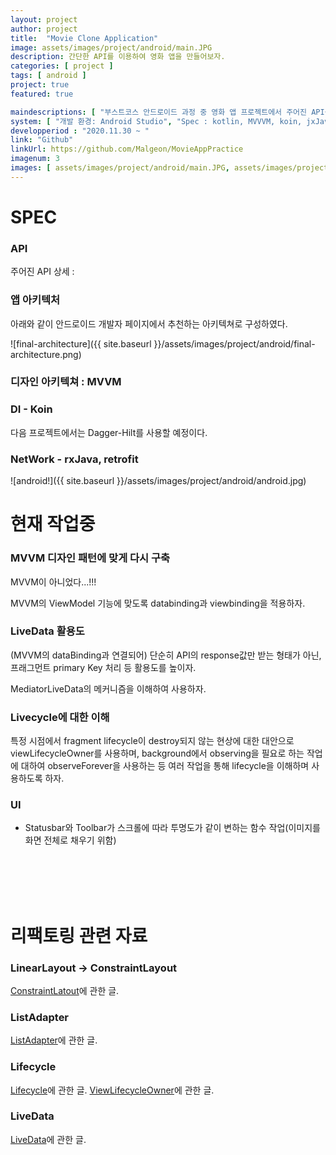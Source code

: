 ```yaml
---
layout: project
author: project
title:  "Movie Clone Application"
image: assets/images/project/android/main.JPG
description: 간단한 API를 이용하여 영화 앱을 만들어보자.
categories: [ project ]
tags: [ android ]
project: true
featured: true

maindescriptions: [ "부스트코스 안드로이드 과정 중 영화 앱 프로젝트에서 주어진 API를 이용하여, 해당 API의 정보를 보여주는 영화 어플리케이션입니다.", "디자인 패턴은 MVVM, Database는 Room, viewModel data binding은 LiveData를 적용하였습니다." ]
system: [ "개발 환경: Android Studio", "Spec : kotlin, MVVVM, koin, jxJava, retrofit, Room, coroutine", "역할 : 개발" ]
developperiod : "2020.11.30 ~ "
link: "Github"
linkUrl: https://github.com/Malgeon/MovieAppPractice
imagenum: 3
images: [ assets/images/project/android/main.JPG, assets/images/project/android/content.JPG, assets/images/project/android/rating.JPG ]
---
```


# SPEC

### API 

주어진 API 상세 : 


### 앱 아키텍처

아래와 같이 안드로이드 개발자 페이지에서 추천하는 아키텍쳐로 구성하였다.

![final-architecture]({{ site.baseurl }}/assets/images/project/android/final-architecture.png)

### 디자인 아키텍쳐 : MVVM

### DI - Koin

다음 프로젝트에서는 Dagger-Hilt를 사용할 예정이다.

### NetWork - rxJava, retrofit


![android!]({{ site.baseurl }}/assets/images/project/android/android.jpg)


# 현재 작업중

### MVVM 디자인 패턴에 맞게 다시 구축
MVVM이 아니었다...!!!

MVVM의 ViewModel 기능에 맞도록 databinding과 viewbinding을 적용하자.

### LiveData 활용도
(MVVM의 dataBinding과 연결되어) 단순히 API의 response값만 받는 형태가 아닌, 프래그먼트 primary Key 처리 등
활용도를 높이자.

MediatorLiveData의 메커니즘을 이해하여 사용하자.

### Livecycle에 대한 이해
특정 시점에서 fragment lifecycle이 destroy되지 않는 현상에 대한 대안으로 viewLifecycleOwner를 사용하며, background에서 observing을 필요로 하는 작업에 대하여 observeForever을 사용하는 등 여러 작업을 통해 lifecycle을 이해하며 사용하도록 하자.


### UI
- Statusbar와 Toolbar가 스크롤에 따라 투명도가 같이 변하는 함수 작업(이미지를 화면 전체로 채우기 위함)

<br><br><br><br>

# 리팩토링 관련 자료

### LinearLayout -> ConstraintLayout

[ConstraintLatout](https://academy.realm.io/kr/posts/constraintlayout-it-can-do-what-now/)에 관한 글.

### ListAdapter

[ListAdapter](https://zion830.tistory.com/86)에 관한 글.

### Lifecycle

[Lifecycle](http://pluu.github.io/blog/android/2020/01/25/android-fragment-lifecycle/)에 관한 글.
[ViewLifecycleOwner](https://uchun.dev/caution-when-using-a-fragment-viewLifecycleOwner/)에 관한 글.

### LiveData

[LiveData](https://hckim999.tistory.com/26)에 관한 글.






